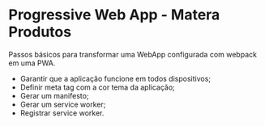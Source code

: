 # Progressive Web App - Matera Produtos

Passos básicos para transformar uma WebApp configurada com webpack em uma PWA.

- Garantir que a aplicação funcione em todos dispositivos;
- Definir meta tag com a cor tema da aplicação;
- Gerar um manifesto;
- Gerar um service worker;
- Registrar service worker.
